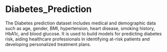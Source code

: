 # Diabetes_Prediction
The Diabetes prediction dataset includes medical and demographic data such as age, gender, BMI, hypertension, heart disease, smoking history, HbA1c, and blood glucose. It is used to build models for predicting diabetes risk, aiding healthcare professionals in identifying at-risk patients and developing personalized treatment plans.
